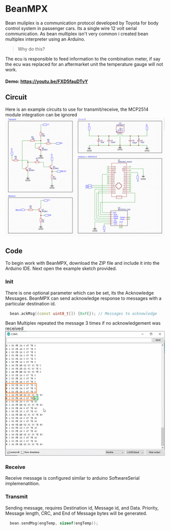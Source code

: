 BeanMPX
=======

Bean muliplex is a communication protocol developed by Toyota for body control system in passenger cars. Its a single wire 12 volt serial communication. As bean multiplex isn't very common i created bean multiplex interpreter using an Arduino.

> Why do this?

The ecu is responsible to feed information to the combination meter, if say the ecu was replaced for an aftermarket unit the temperature gauge will not work.

#### Demo: https://youtu.be/FXD5fauDTvY

## Circuit

Here is an example circuits to use for transmit/receive, the MCP2514 module integration can be ignored
![bean-mpx_circuit](bean-mpx_circuit.png)


## Code

To begin work with BeanMPX, download the ZIP file and include it into the Arduino IDE. 
Next open the example sketch provided. 


### Init
There is one optional parameter which can be set, its the Acknowledge Messages.
BeanMPX can send acknowledge response to messages with a particular destination id. 

```C++
  bean.ackMsg((const uint8_t[]) {0xFE}); // Messages to acknowledge
```
Bean Multiplex repeated the message 3 times if no acknowledgement was received 
![bean-mpx_serial-monitor.png](bean-mpx_serial-monitor.png)

### Receive
Receive message is configured similar to arduino SoftwareSerial implemenatition.

### Transmit
Sending message, requires Destination id, Message id, and Data. Priority, Message length, CRC, and End of Message bytes will be generated.

```C++
  bean.sendMsg(engTemp, sizeof(engTemp));
```




